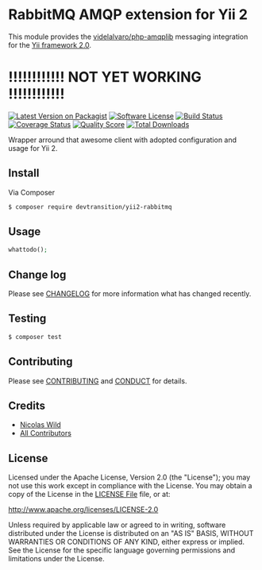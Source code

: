 # RabbitMQ AMQP extension for Yii 2

This module provides the [videlalvaro/php-amqplib](https://github.com/videlalvaro/php-amqplib) messaging integration for the [Yii framework 2.0](http://www.yiiframework.com).

# !!!!!!!!!!!! NOT YET WORKING !!!!!!!!!!!!

[![Latest Version on Packagist][ico-version]][link-packagist]
[![Software License][ico-license]](LICENSE.md)
[![Build Status][ico-travis]][link-travis]
[![Coverage Status][ico-scrutinizer]][link-scrutinizer]
[![Quality Score][ico-code-quality]][link-code-quality]
[![Total Downloads][ico-downloads]][link-downloads]

Wrapper arround that awesome client with adopted configuration and usage for Yii 2.

## Install

Via Composer

``` bash
$ composer require devtransition/yii2-rabbitmq
```

## Usage

``` php
whattodo();
```

## Change log

Please see [CHANGELOG](CHANGELOG.md) for more information what has changed recently.

## Testing

``` bash
$ composer test
```

## Contributing

Please see [CONTRIBUTING](CONTRIBUTING.md) and [CONDUCT](CONDUCT.md) for details.

## Credits

- [Nicolas Wild][link-author]
- [All Contributors][link-contributors]

## License

Licensed under the Apache License, Version 2.0 (the "License");
you may not use this work except in compliance with the License.
You may obtain a copy of the License in the [LICENSE File](LICENSE) file, or at:

   http://www.apache.org/licenses/LICENSE-2.0

Unless required by applicable law or agreed to in writing, software
distributed under the License is distributed on an "AS IS" BASIS,
WITHOUT WARRANTIES OR CONDITIONS OF ANY KIND, either express or implied.
See the License for the specific language governing permissions and
limitations under the License.


[ico-version]: https://img.shields.io/packagist/v/devtransition/yii2-rabbitmq.svg?style=flat-square
[ico-license]: https://img.shields.io/badge/license-Apache-brightgreen.svg?style=flat-square
[ico-travis]: https://img.shields.io/travis/devTransition/yii2-rabbitmq/master.svg?style=flat-square
[ico-scrutinizer]: https://img.shields.io/scrutinizer/coverage/g/devTransition/yii2-rabbitmq.svg?style=flat-square
[ico-code-quality]: https://img.shields.io/scrutinizer/g/devTransition/yii2-rabbitmq.svg?style=flat-square
[ico-downloads]: https://img.shields.io/packagist/dt/devtransition/yii2-rabbitmq.svg?style=flat-square

[link-packagist]: https://packagist.org/packages/devtransition/yii2-rabbitmq
[link-travis]: https://travis-ci.org/devTransition/yii2-rabbitmq
[link-scrutinizer]: https://scrutinizer-ci.com/g/devTransition/yii2-rabbitmq/code-structure
[link-code-quality]: https://scrutinizer-ci.com/g/devTransition/yii2-rabbitmq
[link-downloads]: https://packagist.org/packages/devtransition/yii2-rabbitmq
[link-author]: https://github.com/devTransition
[link-contributors]: ../../contributors
